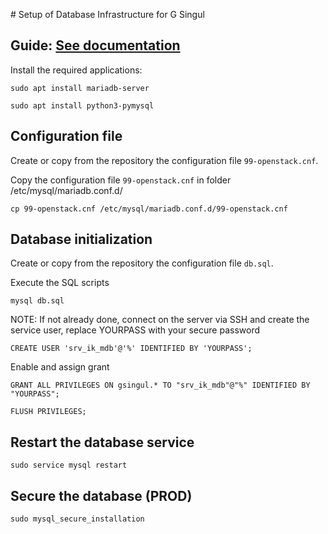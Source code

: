 # Setup of Database Infrastructure for G Singul

## Guide: [See documentation](https://docs.openstack.org/install-guide/environment-sql-database-ubuntu.html)
Install the required applications:

`sudo apt install mariadb-server`

`sudo apt install python3-pymysql`

## Configuration file
Create or copy from the repository the configuration file `99-openstack.cnf`.

Copy the configuration file `99-openstack.cnf` in folder /etc/mysql/mariadb.conf.d/


`cp 99-openstack.cnf /etc/mysql/mariadb.conf.d/99-openstack.cnf`


## Database initialization
Create or copy from the repository the configuration file `db.sql`.

Execute the SQL scripts

`mysql db.sql`


NOTE: If not already done, connect on the server via SSH and create the service user, replace YOURPASS with your secure password

`CREATE USER 'srv_ik_mdb'@'%' IDENTIFIED BY 'YOURPASS';`

Enable and assign grant

`GRANT ALL PRIVILEGES ON gsingul.* TO "srv_ik_mdb"@"%" IDENTIFIED BY "YOURPASS";`

`FLUSH PRIVILEGES;`


## Restart the database service
`sudo service mysql restart`

## Secure the database (PROD)
`sudo mysql_secure_installation`

